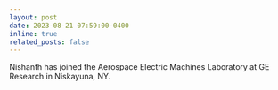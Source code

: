 ```yaml
---
layout: post
date: 2023-08-21 07:59:00-0400
inline: true
related_posts: false
---
```


Nishanth has joined the Aerospace Electric Machines Laboratory at GE Research in Niskayuna, NY.

